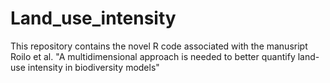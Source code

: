 # Land_use_intensity
This repository contains the novel R code associated with the manusript Roilo et al. "A multidimensional approach is needed to better quantify land-use intensity in biodiversity models"
